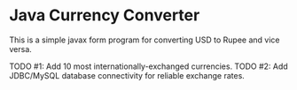 # Java Currency Converter

This is a simple javax form program for converting USD to Rupee and vice versa.

TODO #1: Add 10 most internationally-exchanged currencies.
TODO #2: Add JDBC/MySQL database connectivity for reliable exchange rates.
